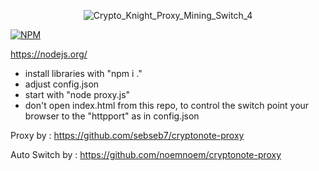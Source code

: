 <p align="center">
  <img src="https://image.ibb.co/h5USCo/Crypto_Knight_Proxy_Mining_Switch_4.png" alt="Crypto_Knight_Proxy_Mining_Switch_4" border="0">
</p>





[![NPM](https://nodei.co/npm/cryptonote-proxy.png)](https://npmjs.org/package/cryptonote-proxy)


https://nodejs.org/

- install libraries with "npm i ."
- adjust config.json
- start with "node proxy.js"
- don't open index.html from this repo, to control the switch point your browser to the "httpport" as in config.json

Proxy by : https://github.com/sebseb7/cryptonote-proxy

Auto Switch by : https://github.com/noemnoem/cryptonote-proxy
